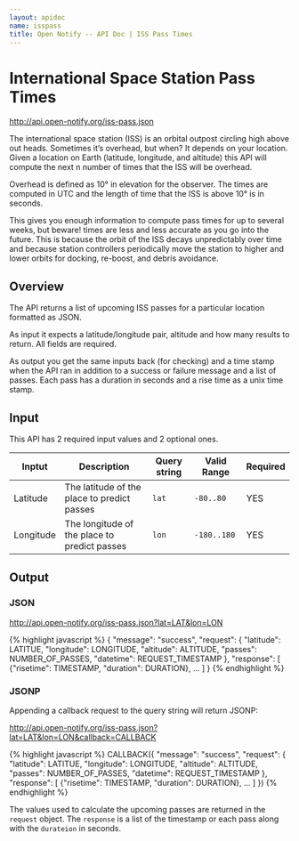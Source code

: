```yaml
---
layout: apidoc
name: isspass
title: Open Notify -- API Doc | ISS Pass Times
---
```


# International Space Station Pass Times

<http://api.open-notify.org/iss-pass.json>

The international space station (ISS) is an orbital outpost circling high above
out heads. Sometimes it’s overhead, but when? It depends on your location. Given
a location on Earth (latitude, longitude, and altitude) this API will compute
the next n number of times that the ISS will be overhead.

Overhead is defined as 10&deg; in elevation for the observer. The times are computed
in UTC and the length of time that the ISS is above 10° is in seconds.

This gives you enough information to compute pass times for up to several
weeks, but beware! times are less and less accurate as you go into the future.
This is because the orbit of the ISS decays unpredictably over time and because
station controllers periodically move the station to higher and lower orbits
for docking, re-boost, and debris avoidance.


## Overview

The API returns a list of upcoming ISS passes for a particular location formatted
as JSON.

As input it expects a latitude/longitude pair, altitude and how many results to
return. All fields are required.

As output you get the same inputs back (for checking) and a time stamp when the
API ran in addition to a success or failure message and a list of passes. Each
pass has a duration in seconds and a rise time as a unix time stamp.

## Input

This API has 2 required input values and 2 optional ones.

<table class="table table-hover">
  <thead>
    <tr>
      <th>Inptut</th>
      <th>Description</th>
      <th>Query string</th>
      <th>Valid Range</th>
      <th>Required</th>
    </tr>
  </thead>
  <tbody>
    <tr>
      <td>Latitude</td>
      <td>The latitude of the place to predict passes</td>
      <td><code>lat</code></td>
      <td><code>-80..80</code></td>
      <td><span class="label label-important">YES</span></td>
    </tr>
    <tr>
      <td>Longitude</td>
      <td>The longitude of the place to predict passes</td>
      <td><code>lon</code></td>
      <td><code>-180..180</code></td>
      <td><span class="label label-important">YES</span></td>
    </tr>
  </tbody>
</table>

## Output

### JSON

<http://api.open-notify.org/iss-pass.json?lat=LAT&lon=LON>

{% highlight javascript %}
{
  "message": "success",
  "request": {
    "latitude": LATITUE,
    "longitude": LONGITUDE, 
    "altitude": ALTITUDE,
    "passes": NUMBER_OF_PASSES,
    "datetime": REQUEST_TIMESTAMP
  },
  "response": [
    {"risetime": TIMESTAMP, "duration": DURATION},
    ...
  ]
}
{% endhighlight %}

### JSONP

Appending a callback request to the query string will return JSONP:

<http://api.open-notify.org/iss-pass.json?lat=LAT&lon=LON&callback=CALLBACK>

{% highlight javascript %}
CALLBACK({
  "message": "success",
  "request": {
    "latitude": LATITUE,
    "longitude": LONGITUDE, 
    "altitude": ALTITUDE,
    "passes": NUMBER_OF_PASSES,
    "datetime": REQUEST_TIMESTAMP
  },
  "response": [
    {"risetime": TIMESTAMP, "duration": DURATION},
    ...
  ]
})
{% endhighlight %}


The values used to calculate the upcoming passes are returned in
the `request` object. The `response` is a list of the timestamp
or each pass along with the `durateion` in seconds.



